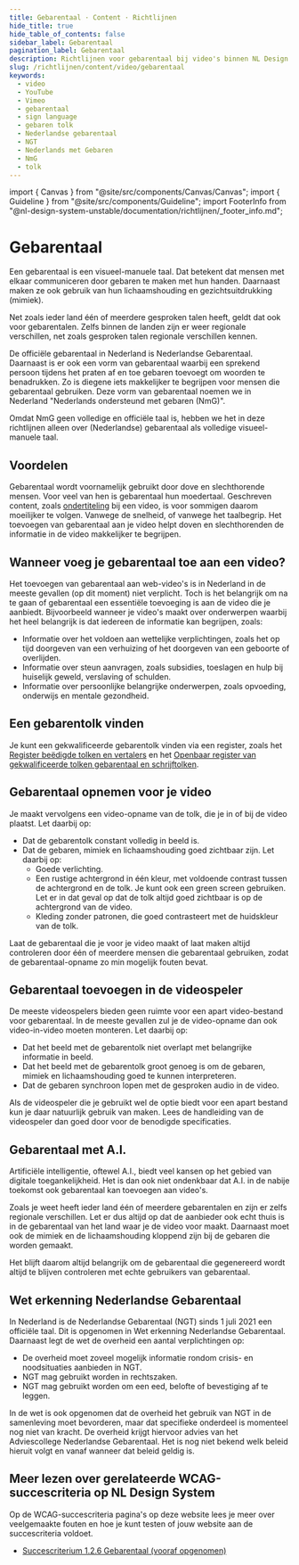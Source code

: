 ```yaml
---
title: Gebarentaal · Content · Richtlijnen
hide_title: true
hide_table_of_contents: false
sidebar_label: Gebarentaal
pagination_label: Gebarentaal
description: Richtlijnen voor gebarentaal bij video's binnen NL Design System
slug: /richtlijnen/content/video/gebarentaal
keywords:
  - video
  - YouTube
  - Vimeo
  - gebarentaal
  - sign language
  - gebaren tolk
  - Nederlandse gebarentaal
  - NGT
  - Nederlands met Gebaren
  - NmG
  - tolk
---
```


<!-- @license CC0-1.0 -->

import { Canvas } from "@site/src/components/Canvas/Canvas";
import { Guideline } from "@site/src/components/Guideline";
import FooterInfo from "@nl-design-system-unstable/documentation/richtlijnen/\_footer_info.md";

# Gebarentaal

Een gebarentaal is een visueel-manuele taal. Dat betekent dat mensen met elkaar communiceren door gebaren te maken met hun handen. Daarnaast maken ze ook gebruik van hun lichaamshouding en gezichtsuitdrukking (mimiek).

Net zoals ieder land één of meerdere gesproken talen heeft, geldt dat ook voor gebarentalen. Zelfs binnen de landen zijn er weer regionale verschillen, net zoals gesproken talen regionale verschillen kennen.

De officiële gebarentaal in Nederland is Nederlandse Gebarentaal. Daarnaast is er ook een vorm van gebarentaal waarbij een sprekend persoon tijdens het praten af en toe gebaren toevoegt om woorden te benadrukken. Zo is diegene iets makkelijker te begrijpen voor mensen die gebarentaal gebruiken. Deze vorm van gebarentaal noemen we in Nederland "Nederlands ondersteund met gebaren (NmG)".

Omdat NmG geen volledige en officiële taal is, hebben we het in deze richtlijnen alleen over (Nederlandse) gebarentaal als volledige visueel-manuele taal.

## Voordelen

Gebarentaal wordt voornamelijk gebruikt door dove en slechthorende mensen. Voor veel van hen is gebarentaal hun moedertaal. Geschreven content, zoals [ondertiteling](/wcag/1.2.6) bij een video, is voor sommigen daarom moeilijker te volgen. Vanwege de snelheid, of vanwege het taalbegrip. Het toevoegen van gebarentaal aan je video helpt doven en slechthorenden de informatie in de video makkelijker te begrijpen.

## Wanneer voeg je gebarentaal toe aan een video?

Het toevoegen van gebarentaal aan web-video's is in Nederland in de meeste gevallen (op dit moment) niet verplicht. Toch is het belangrijk om na te gaan of gebarentaal een essentiële toevoeging is aan de video die je aanbiedt. Bijvoorbeeld wanneer je video's maakt over onderwerpen waarbij het heel belangrijk is dat iedereen de informatie kan begrijpen, zoals:

- Informatie over het voldoen aan wettelijke verplichtingen, zoals het op tijd doorgeven van een verhuizing of het doorgeven van een geboorte of overlijden.
- Informatie over steun aanvragen, zoals subsidies, toeslagen en hulp bij huiselijk geweld, verslaving of schulden.
- Informatie over persoonlijke belangrijke onderwerpen, zoals opvoeding, onderwijs en mentale gezondheid.

## Een gebarentolk vinden

Je kunt een gekwalificeerde gebarentolk vinden via een register, zoals het [Register beëdigde tolken en vertalers](https://zoekeentolkvertaler.bureauwbtv.nl/) en het [Openbaar register van gekwalificeerde tolken gebarentaal en schrijftolken](https://www.stichtingrtgs.nl/Tolken?page2746=1&size2746=50).

## Gebarentaal opnemen voor je video

Je maakt vervolgens een video-opname van de tolk, die je in of bij de video plaatst. Let daarbij op:

- Dat de gebarentolk constant volledig in beeld is.
- Dat de gebaren, mimiek en lichaamshouding goed zichtbaar zijn. Let daarbij op:
  - Goede verlichting.
  - Een rustige achtergrond in één kleur, met voldoende contrast tussen de achtergrond en de tolk.
    Je kunt ook een green screen gebruiken. Let er in dat geval op dat de tolk altijd goed zichtbaar is op de achtergrond van de video.
  - Kleding zonder patronen, die goed contrasteert met de huidskleur van de tolk.

Laat de gebarentaal die je voor je video maakt of laat maken altijd controleren door één of meerdere mensen die gebarentaal gebruiken, zodat de gebarentaal-opname zo min mogelijk fouten bevat.

## Gebarentaal toevoegen in de videospeler

De meeste videospelers bieden geen ruimte voor een apart video-bestand voor gebarentaal. In de meeste gevallen zul je de video-opname dan ook video-in-video moeten monteren. Let daarbij op:

- Dat het beeld met de gebarentolk niet overlapt met belangrijke informatie in beeld.
- Dat het beeld met de gebarentolk groot genoeg is om de gebaren, mimiek en lichaamshouding goed te kunnen interpreteren.
- Dat de gebaren synchroon lopen met de gesproken audio in de video.

Als de videospeler die je gebruikt wel de optie biedt voor een apart bestand kun je daar natuurlijk gebruik van maken. Lees de handleiding van de videospeler dan goed door voor de benodigde specificaties.

## Gebarentaal met A.I.

Artificiële intelligentie, oftewel A.I., biedt veel kansen op het gebied van digitale toegankelijkheid. Het is dan ook niet ondenkbaar dat A.I. in de nabije toekomst ook gebarentaal kan toevoegen aan video's.

Zoals je weet heeft ieder land één of meerdere gebarentalen en zijn er zelfs regionale verschillen. Let er dus altijd op dat de aanbieder ook echt thuis is in de gebarentaal van het land waar je de video voor maakt. Daarnaast moet ook de mimiek en de lichaamshouding kloppend zijn bij de gebaren die worden gemaakt.

Het blijft daarom altijd belangrijk om de gebarentaal die gegenereerd wordt altijd te blijven controleren met echte gebruikers van gebarentaal.

## Wet erkenning Nederlandse Gebarentaal

In Nederland is de Nederlandse Gebarentaal (NGT) sinds 1 juli 2021 een officiële taal. Dit is opgenomen in Wet erkenning Nederlandse Gebarentaal. Daarnaast legt de wet de overheid een aantal verplichtingen op:

- De overheid moet zoveel mogelijk informatie rondom crisis- en noodsituaties aanbieden in NGT.
- NGT mag gebruikt worden in rechtszaken.
- NGT mag gebruikt worden om een eed, belofte of bevestiging af te leggen.

In de wet is ook opgenomen dat de overheid het gebruik van NGT in de samenleving moet bevorderen, maar dat specifieke onderdeel is momenteel nog niet van kracht. De overheid krijgt hiervoor advies van het Adviescollege Nederlandse Gebarentaal. Het is nog niet bekend welk beleid hieruit volgt en vanaf wanneer dat beleid geldig is.

## Meer lezen over gerelateerde WCAG-succescriteria op NL Design System

Op de WCAG-succescriteria pagina's op deze website lees je meer over veelgemaakte fouten en hoe je kunt testen of jouw website aan de succescriteria voldoet.

- [Succescriterium 1.2.6 Gebarentaal (vooraf opgenomen)](/wcag/1.2.6)

<FooterInfo />
